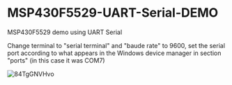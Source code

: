 #  MSP430F5529-UART-Serial-DEMO
 MSP430F5529 demo using UART Serial

Change terminal to "serial terminal" and "baude rate" to 9600, set the serial port according to what appears in the Windows device manager in section "ports" (in this case it was COM7)

![84TgGNVHvo](https://user-images.githubusercontent.com/31783838/189673223-aa76dad9-3398-4503-87f7-b7501a2f757a.png)

